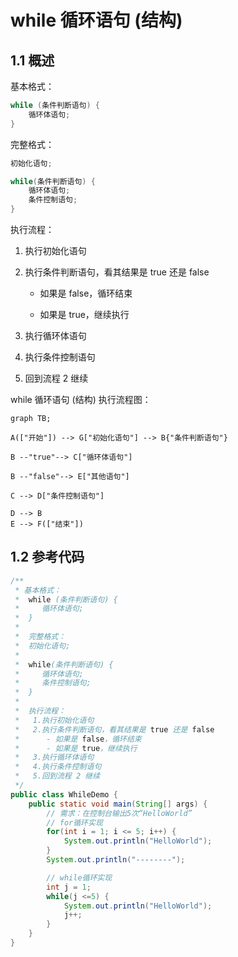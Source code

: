 # while 循环语句 (结构)

## 1.1 概述

基本格式：

```java
while (条件判断语句) {
    循环体语句;
}
```

完整格式：

```java
初始化语句;

while(条件判断语句) {
    循环体语句;
    条件控制语句;
}
```

执行流程：

1. 执行初始化语句

2. 执行条件判断语句，看其结果是 true 还是 false

   - 如果是 false，循环结束

   - 如果是 true，继续执行

4. 执行循环体语句

5. 执行条件控制语句

5. 回到流程 2 继续

while 循环语句 (结构) 执行流程图：

```mermaid
graph TB;

A(["开始"]) --> G["初始化语句"] --> B{"条件判断语句"}

B --"true"--> C["循环体语句"]

B --"false"--> E["其他语句"]

C --> D["条件控制语句"]

D --> B
E --> F(["结束"])
```

## 1.2 参考代码

```java
/**
 * 基本格式：
 *  while (条件判断语句) {
 *     循环体语句;
 *  }
 *
 *  完整格式：
 *  初始化语句;
 *
 *  while(条件判断语句) {
 *     循环体语句;
 *     条件控制语句;
 *  }
 *
 *  执行流程：
 *   1.执行初始化语句
 *   2.执行条件判断语句，看其结果是 true 还是 false
 *      - 如果是 false，循环结束
 *      - 如果是 true，继续执行
 *   3.执行循环体语句
 *   4.执行条件控制语句
 *   5.回到流程 2 继续
 */
public class WhileDemo {
    public static void main(String[] args) {
        // 需求：在控制台输出5次“HelloWorld”
        // for循环实现
        for(int i = 1; i <= 5; i++) {
            System.out.println("HelloWorld");
        }
        System.out.println("--------");

        // while循环实现
        int j = 1;
        while(j <=5) {
            System.out.println("HelloWorld");
            j++;
        }
    }
}
```

